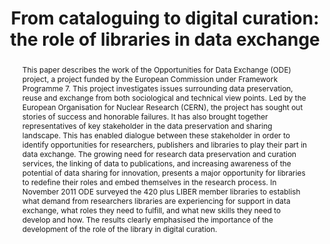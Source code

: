 ---
abstract: 'This paper describes the work of the Opportunities for Data Exchange (ODE)
  project, a project funded by the European Commission under Framework Programme 7.
  This project investigates issues surrounding data preservation, reuse and exchange
  from both sociological and technical view points.

  Led by the European Organisation for Nuclear Research (CERN), the project has sought
  out stories of success and honorable failures. It has also brought together representatives
  of key stakeholder in the data preservation and sharing landscape. This has enabled
  dialogue between these stakeholder in order to identify opportunities for researchers,
  publishers and libraries to play their part in data exchange.

  The growing need for research data preservation and curation services, the linking
  of data to publications, and increasing awareness of the potential of data sharing
  for innovation, presents a major opportunity for libraries to redefine their roles
  and embed themselves in the research process. In November 2011 ODE surveyed the
  420 plus LIBER member libraries to establish what demand from researchers libraries
  are experiencing for support in data exchange, what roles they need to fulfill,
  and what new skills they need to develop and how. The results clearly emphasised
  the importance of the development of the role of the library in digital curation.'
creators:
- Susan K. Reilly
date: null
document_url: https://services.phaidra.univie.ac.at/api/object/o:293835/download
grand_parent: iPRES
institutions: []
keywords:
- ischool
- toronto
- canada
- digital curation
- research data sharing
- libraries
landing_page_url: https://phaidra.univie.ac.at/o:293835
language: eng
layout: publication
license: CC BY-NC-SA 3.0 AT
notes_url: null
parent: iPRES 2012
publication_type: paper
size: 658337
slides_url: null
source_name: iPRES
stream_url: null
title: 'From cataloguing to digital curation: the role of libraries in data exchange'
year: 2012
---